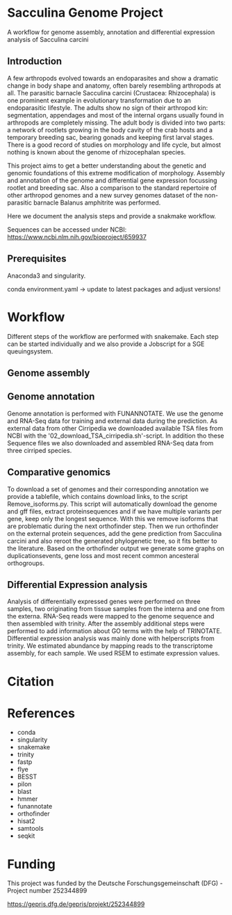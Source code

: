 # Sacculina Genome Project
A workflow for genome assembly, annotation and differential expression analysis of Sacculina carcini

## Introduction

A few arthropods evolved towards an endoparasites and show a dramatic change in body shape and anatomy, often barely resembling arthropods at all. The parasitic barnacle Sacculina carcini (Crustacea: Rhizocephala) is one prominent example in evolutionary transformation due to an endoparasitic lifestyle. The adults show no sign of their arthropod kin: segmentation, appendages and most of the internal organs usually found in arthropods are completely missing. The adult body is divided into two parts: a network of rootlets growing in the body cavity of the crab hosts and a temporary breeding sac, bearing gonads and keeping first larval stages. There is a good record of studies on morphology and life cycle, but almost nothing is known about the genome of rhizocephalan species. 

This project aims to get a better understanding about the genetic and genomic foundations of this extreme modification of morphology. Assembly and annotation of the genome and differential gene expression focussing rootlet and breeding sac. Also a comparison to the standard repertoire of other arthropod genomes and a new survey genomes dataset of the non-parasitic barnacle Balanus amphitrite was performed.

Here we document the analysis steps and provide a snakmake workflow.

Sequences can be accessed under NCBI: 
https://www.ncbi.nlm.nih.gov/bioproject/659937


## Prerequisites

Anaconda3 and singularity.

conda environment.yaml -> update to latest packages and adjust versions!

# Workflow

Different steps of the workflow are performed with snakemake. Each step can be started individually and we also provide a Jobscript for a SGE queuingsystem.


## Genome assembly

## Genome annotation 

Genome annotation is performed with FUNANNOTATE. We use the genome and RNA-Seq data for training and external data during the prediction. As external data from other Cirripedia we downloaded available TSA files from NCBI with the '02_download_TSA_cirripedia.sh'-script. In addition tho these Sequence files we also downloaded and assembled RNA-Seq data from three cirriped species.

## Comparative genomics
To download a set of genomes and their corresponding annotation we provide a tablefile, which contains download links, to the script Remove_isoforms.py. This script will automatically download the genome and gff files, extract proteinsequences and if we have multiple variants per gene, keep only the longest sequence. With this we remove isoforms that are problematic during the next orthofinder step.
Then we run orthofinder on the external protein sequences, add the gene prediction from Sacculina carcini and also reroot the generated phylogenetic tree, so it fits better to the literature.
Based on the orthofinder output we generate some graphs on duplicationsevents, gene loss and most recent common ancesteral orthogroups.

## Differential Expression analysis

Analysis of differentially expressed genes were performed on three samples, two originating from tissue samples from the interna and one from the externa. RNA-Seq reads were mapped to the genome sequence and then assembled with trinity. After the assembly additional steps were performed to add information about GO terms with the help of TRINOTATE.  Differential expression analysis was mainly done with helperscripts from trinity.
We estimated abundance by mapping reads to the transcriptome assembly, for each sample. We used RSEM to estimate expression values. 

# Citation

# References
- conda
- singularity
- snakemake
- trinity
- fastp
- flye
- BESST
- pilon
- blast
- hmmer
- funannotate
- orthofinder
- hisat2
- samtools
- seqkit

# Funding 
This project was funded by the Deutsche Forschungsgemeinschaft (DFG) - Project number 252344899

https://gepris.dfg.de/gepris/projekt/252344899




